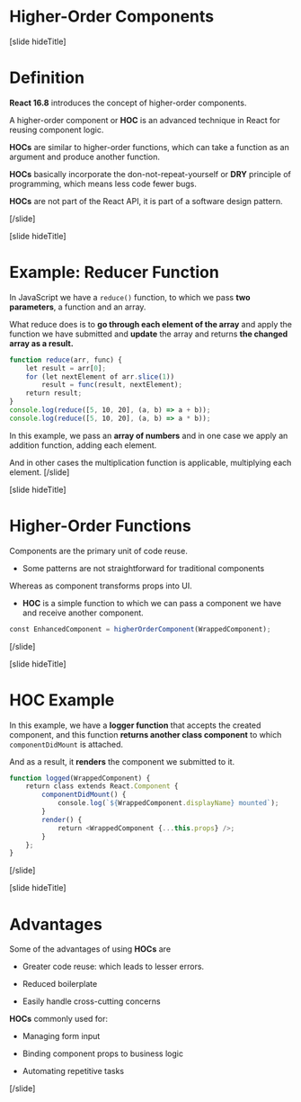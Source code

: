 # Higher-Order Components

[slide hideTitle]
# Definition

**React 16.8** introduces the concept of higher-order components.

A higher-order component or **HOC** is an advanced technique in React for reusing component logic.

**HOCs** are similar to higher-order functions, which can take a function as an argument and produce another function.

**HOCs** basically incorporate the don-not-repeat-yourself or **DRY** principle of programming, which means less code fewer bugs.

**HOCs** are not part of the React API, it is part of a software design pattern.

[/slide]

[slide hideTitle]

# Example: Reducer Function

In JavaScript we have a `reduce()` function, to which we pass **two parameters**, a function and an array.

What reduce does is to **go through each element of the array** and apply the function we have submitted and **update** the array and returns **the changed array as a result.**

```js live
function reduce(arr, func) {
    let result = arr[0];
    for (let nextElement of arr.slice(1))
        result = func(result, nextElement);
    return result;
}
console.log(reduce([5, 10, 20], (a, b) => a + b));
console.log(reduce([5, 10, 20], (a, b) => a * b));

```

In this example, we pass an **array of numbers** and in one case we apply an addition function, adding each element.

And in other cases the multiplication function is applicable, multiplying each element.
[/slide]

[slide hideTitle]

# Higher-Order Functions 

Components are the primary unit of code reuse.

- Some patterns are not straightforward for traditional components

Whereas as component transforms props into UI.

- **HOC** is a simple function to which we can pass a component we have and receive another component.

```js 
const EnhancedComponent = higherOrderComponent(WrappedComponent);

```

[/slide]

[slide hideTitle]

# HOC Example

In this example, we have a **logger function** that accepts the created component, and this function **returns another class component** to which `componentDidMount` is attached.

And as a result, it **renders** the component we submitted to it.

```js 
function logged(WrappedComponent) {
    return class extends React.Component {
        componentDidMount() {
            console.log(`${WrappedComponent.displayName} mounted`);
        }
        render() {
            return <WrappedComponent {...this.props} />;
        }
    };
}

```
[/slide]

[slide hideTitle]

# Advantages

Some of the advantages of using **HOCs** are

- Greater code reuse: which leads to lesser errors.

- Reduced boilerplate

- Easily handle cross-cutting concerns

**HOCs** commonly used for:

- Managing form input

- Binding component props to business logic

- Automating repetitive tasks

[/slide]